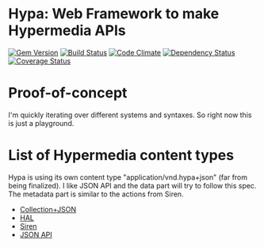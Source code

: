 # Hypa: Web Framework to make Hypermedia APIs

[![Gem Version](https://badge.fury.io/rb/hypa.png)](http://rubygems.org/gems/hypa) [![Build Status](https://travis-ci.org/nmerouze/hypa.png?branch=master)](https://travis-ci.org/nmerouze/hypa) [![Code Climate](https://codeclimate.com/github/nmerouze/hypa.png)](https://codeclimate.com/github/nmerouze/hypa) [![Dependency Status](https://gemnasium.com/nmerouze/hypa.png)](https://gemnasium.com/nmerouze/hypa) [![Coverage Status](https://coveralls.io/repos/nmerouze/hypa/badge.png?branch=master)](https://coveralls.io/r/nmerouze/hypa)

# Proof-of-concept

I'm quickly iterating over different systems and syntaxes. So right now this is just a playground.

# List of Hypermedia content types

Hypa is using its own content type "application/vnd.hypa+json" (far from being finalized). I like JSON API and the data part will try to follow this spec. The metadata part is similar to the actions from Siren.

* [Collection+JSON](http://amundsen.com/media-types/collection/)
* [HAL](http://stateless.co/hal_specification.html)
* [Siren](https://github.com/kevinswiber/siren)
* [JSON API](http://jsonapi.org)